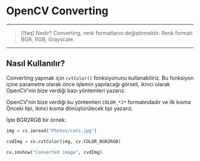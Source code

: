 # OpenCV Converting

---

> [!faq] Nedir?
> Converting, renk formatlarını değiştirmektir.
> Renk formatı BGR, RGB, Grayscale.

---

## Nasıl Kullanılır?

Converting yapmak için `cvtColor()` fonksiyonunu kullanabiliriz.
Bu fonksiyon içine parametre olarak önce işlemin yapılacağı görseli,
ikinci olarak OpenCV'nin bize verdiği bazı yöntemleri yazarız.

OpenCV'nin bize verdiği bu yöntemleri `COLOR_*2*` formatındadır ve ilk kısma
Önceki tipi, ikinci kısma dönüştürülecek tipi yazarız.

İşte BGR2RGB bir örnek:

```python
img = cv.imread("Photos/cats.jpg")

cvdImg = cv.cvtColor(img, cv.COLOR_BGR2RGB)

cv.imshow("Converted image", cvdImg)
```
